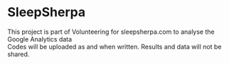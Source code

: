 # SleepSherpa
This project is part of Volunteering for sleepsherpa.com to analyse the Google Analytics data<br>
Codes will be uploaded as and when written. Results and data will not be shared.
